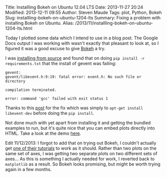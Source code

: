 Title: Installling Bokeh on Ubuntu 12.04 LTS
Date: 2013-11-27 20:24
Modified: 2013-12-11 09:55
Author: Steven Maude
Tags: plot, Python, Bokeh
Slug: installling-bokeh-on-ubuntu-1204-lts
Summary: Fixing a problem with installing Bokeh on Ubuntu.
Alias: /2013/11/installling-bokeh-on-ubuntu-1204-lts.html

Today I plotted some data which I intend to use in a blog post. The
Google Docs output I was working with wasn't exactly that pleasant to
look at, so I figured it was a good excuse to give
[Bokeh](http://bokeh.pydata.org/) a try.

I was [installing from source](http://bokeh.pydata.org/quickstart.html)
and found that on doing
`pip install -r requirements.txt` that the install of gevent was failing:

```shell
gevent:
gevent/libevent.h:9:19: fatal error: event.h: No such file or directory

compilation terminated.

error: command 'gcc' failed with exit status 1
```

Thanks to this
[post](https://groups.google.com/d/msg/plivo-users/z20NWkgW_v8/exWwFb7WIMwJ)
for the fix which was simply to `apt-get install libevent-dev` before
doing the `pip install`.

Not done much with yet apart from installing it and getting the bundled
examples to run, but it's quite nice that you can embed plots directly
into HTML. Take a look at the demo
[here](http://continuum.io/blog/painless_streaming_plots_w_bokeh).

Edit 11/12/2013: I forgot to add that on trying out Bokeh, I couldn't
actually get [one of their
tutorials](http://bokeh.pydata.org/tutorial.html#simple-script-based-plotting)
to work as it should. Rather than two plots on the same set of axes, I
was getting two separate plots on two different sets of axes... As this
is something I actually needed for work, I reverted back to `matplotlib`
as a result. So Bokeh looks promising, but might be worth trying again
in a few months.
